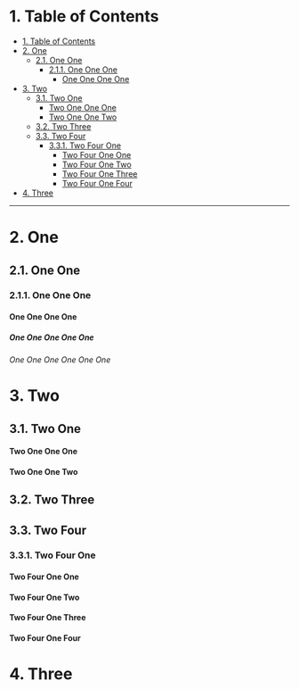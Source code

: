 <!-- !numberedheadings (skipEscaping) -->

# 1. Table of Contents

<!-- !toc (level=4) -->

* [1. Table of Contents](#1-table-of-contents)
* [2. One](#2-one)
  * [2.1. One One](#21-one-one)
    * [2.1.1. One One One](#211-one-one-one)
      * [One One One One](#one-one-one-one)
* [3. Two](#3-two)
  * [3.1. Two One](#31-two-one)
      * [Two One One One](#two-one-one-one)
      * [Two One One Two](#two-one-one-two)
  * [3.2. Two Three](#32-two-three)
  * [3.3. Two Four](#33-two-four)
    * [3.3.1. Two Four One](#331-two-four-one)
      * [Two Four One One](#two-four-one-one)
      * [Two Four One Two](#two-four-one-two)
      * [Two Four One Three](#two-four-one-three)
      * [Two Four One Four](#two-four-one-four)
* [4. Three](#4-three)

<!-- toc! -->

----

# 2. One

## 2.1. One One

### 2.1.1. One One One

#### One One One One

##### One One One One One

###### One One One One One One

# 3. Two

## 3.1. Two One

#### Two One One One

#### Two One One Two

## 3.2. Two Three

## 3.3. Two Four

### 3.3.1. Two Four One

#### Two Four One One

#### Two Four One Two

#### Two Four One Three

#### Two Four One Four

# 4. Three


